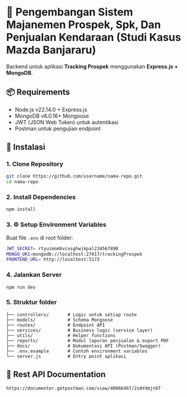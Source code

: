 # 📌 Pengembangan Sistem Majanemen Prospek, Spk, Dan Penjualan Kendaraan (Studi Kasus Mazda Banjararu)

Backend untuk aplikasi **Tracking Prospek** menggunakan **Express.js + MongoDB**.  




## 📦 Requirements
- Node.js v22.14.0 + Express.js
- MongoDB v6.0.16+ Mongoose
- JWT (JSON Web Token) untuk autentikasi
- Postman untuk pengujian endpoint


## 🚀 Instalasi

### 1. Clone Repository
```bash
git clone https://github.com/username/nama-repo.git
cd nama-repo
```

### 2. Install Dependencies
```bash
npm install
```

### 3. ⚙️ Setup Environment Variables
Buat file `.env` di root folder:

```bash
JWT_SECRET= rtyuimnmbvcxsghwjkpal234567890
MONGO_URI=mongodb://localhost:27017/trackingProspek
FRONTEND_URL= http://localhost:5173
```

### 4. Jalankan Server
```bash
npm run dev
```

### 5. Struktur folder
```
├── controllers/       # Logic untuk setiap route
├── models/            # Schema Mongoose
├── routes/            # Endpoint API
├── services/          # Business logic (service layer)
├── utils/             # Helper functions
├── reports/           # Modul laporan penjualan & export PDF
├── docs/              # Dokumentasi API (Postman/Swagger)
├── .env.example       # Contoh environment variables
└── server.js          # Entry point aplikasi
```

## 📖 Rest API Documentation
`https://documenter.getpostman.com/view/40066467/2sAYdmjnbT`